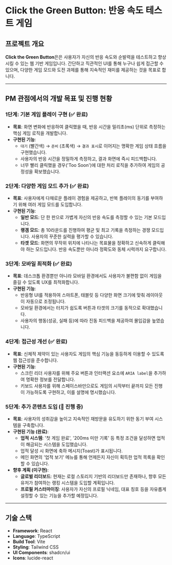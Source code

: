 # Click the Green Button: 반응 속도 테스트 게임

## 프로젝트 개요

**Click the Green Button**은은 사용자가 자신의 반응 속도와 순발력을 테스트하고 향상시킬 수 있는 웹 기반 게임입니다. 간단하고 직관적인 UI를 통해 누구나 쉽게 접근할 수 있으며, 다양한 게임 모드와 도전 과제를 통해 지속적인 재미를 제공하는 것을 목표로 합니다.

---

## PM 관점에서의 개발 목표 및 진행 현황

### 1단계: 기본 게임 플레이 구현 (✅ 완료)

- **목표**: 화면 변화에 반응하여 클릭했을 때, 반응 시간을 밀리초(ms) 단위로 측정하는 핵심 게임 로직을 개발합니다.
- **구현된 기능**:
  - `대기` (빨간색) → `준비` (초록색) → `결과 표시`로 이어지는 명확한 게임 상태 흐름을 구현했습니다.
  - 사용자의 반응 시간을 정밀하게 측정하고, 결과 화면에 즉시 피드백합니다.
  - 너무 빨리 클릭했을 경우('Too Soon')에 대한 처리 로직을 추가하여 게임의 공정성을 확보했습니다.

### 2단계: 다양한 게임 모드 추가 (✅ 완료)

- **목표**: 사용자에게 다채로운 플레이 경험을 제공하고, 반복 플레이의 동기를 부여하기 위해 여러 게임 모드를 도입합니다.
- **구현된 기능**:
  - **일반 모드**: 단 한 판으로 가볍게 자신의 반응 속도를 측정할 수 있는 기본 모드입니다.
  - **랭겜 모드**: 총 10라운드를 진행하여 평균 및 최고 기록을 측정하는 경쟁 모드입니다. 사용자의 꾸준한 실력을 평가할 수 있습니다.
  - **타겟 모드**: 화면의 무작위 위치에 나타나는 목표물을 정확하고 신속하게 클릭해야 하는 모드입니다. 반응 속도뿐만 아니라 정확도와 동체 시력까지 요구합니다.

### 3단계: 모바일 최적화 (✅ 완료)

- **목표**: 데스크톱 환경뿐만 아니라 모바일 환경에서도 사용자가 불편함 없이 게임을 즐길 수 있도록 UX를 최적화합니다.
- **구현된 기능**:
  - 반응형 UI를 적용하여 스마트폰, 태블릿 등 다양한 화면 크기에 맞춰 레이아웃이 자동으로 조정됩니다.
  - 모바일 환경에서는 터치가 쉽도록 버튼과 타겟의 크기를 동적으로 확대했습니다.
  - 사용자의 행동(성공, 실패 등)에 따라 진동 피드백을 제공하여 몰입감을 높였습니다.

### 4단계: 접근성 개선 (✅ 완료)

- **목표**: 신체적 제약이 있는 사용자도 게임의 핵심 기능을 동등하게 이용할 수 있도록 웹 접근성을 준수합니다.
- **구현된 기능**:
  - 스크린 리더 사용자를 위해 주요 버튼과 인터랙션 요소에 `ARIA label`을 추가하여 명확한 정보를 전달합니다.
  - 키보드 사용자를 위해 스페이스바만으로도 게임의 시작부터 끝까지 모든 진행이 가능하도록 구현하고, 이를 설명에 명시했습니다.

### 5단계: 추가 콘텐츠 도입 (🏃 진행 중)

- **목표**: 사용자의 성취감을 높이고 지속적인 재방문을 유도하기 위한 동기 부여 시스템을 구축합니다.
- **구현된 기능 (완료)**:
  - **업적 시스템**: '첫 게임 완료', '200ms 미만 기록' 등 특정 조건을 달성하면 업적이 해금되는 시스템을 도입했습니다.
  - 업적 달성 시 화면에 축하 메시지(Toast)가 표시됩니다.
  - 메인 화면의 '업적 보기' 메뉴를 통해 언제든지 자신이 획득한 업적 목록을 확인할 수 있습니다.
- **향후 계획 (미구현)**:
  - **글로벌 리더보드**: 현재는 로컬 스토리지 기반의 리더보드만 존재하나, 향후 모든 유저가 참여하는 랭킹 시스템을 도입할 계획입니다.
  - **프로필 커스터마이징**: 사용자가 자신의 프로필 닉네임, 대표 칭호 등을 자유롭게 설정할 수 있는 기능을 추가할 예정입니다.

---

## 기술 스택

- **Framework**: React
- **Language**: TypeScript
- **Build Tool**: Vite
- **Styling**: Tailwind CSS
- **UI Components**: shadcn/ui
- **Icons**: lucide-react
